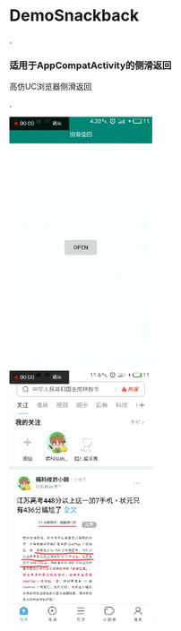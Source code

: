 # DemoSnackback

.<h3>适用于AppCompatActivity的侧滑返回</h3>
高仿UC浏览器侧滑返回

.<div>
  <img src="https://github.com/ZTMIDGO/DemoSnackback/blob/master/images/video2gif_20190630_075857.gif" width="255" height="450" />
  <img src="https://github.com/ZTMIDGO/DemoSnackback/blob/master/images/video2gif_20190630_075838.gif" width="255" height="450" />
</div>
